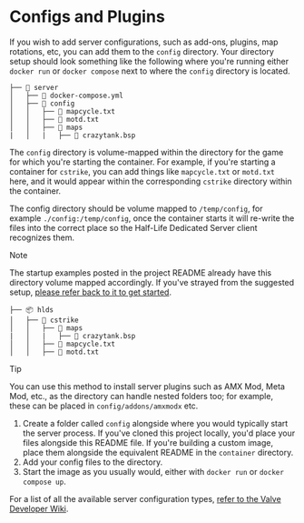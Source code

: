 # Configs and Plugins

If you wish to add server configurations, such as add-ons, plugins, map rotations, etc, you can add them to the `config` directory. Your directory setup should look something like the following where you're running either `docker run` or `docker compose` next to where the `config` directory is located.

```
├── 📂 server
│   ├── 📜 docker-compose.yml
│   ├── 📂 config
│   │   ├── 📜 mapcycle.txt
│   │   ├── 📜 motd.txt
│   │   ├── 📂 maps
|   │   |   ├── 📜 crazytank.bsp
```

The `config` directory is volume-mapped within the directory for the game for which you're starting the container. For example, if you're starting a container for `cstrike`, you can add things like `mapcycle.txt` or `motd.txt` here, and it would appear within the corresponding `cstrike` directory within the container.

The config directory should be volume mapped to `/temp/config`, for example `./config:/temp/config`, once the container starts it will re-write the files into the correct place so the Half-Life Dedicated Server client recognizes them.

> [!NOTE]  
> The startup examples posted in the project README already have this directory volume mapped accordingly. If you've strayed from the suggested setup, [please refer back to it to get started](../../README.md).

```
├── 📦 hlds
│   ├── 📂 cstrike
│   │   ├── 📂 maps
|   │   |   ├── 📜 crazytank.bsp
│   │   ├── 📜 mapcycle.txt
│   │   ├── 📜 motd.txt
```

> [!TIP]  
> You can use this method to install server plugins such as AMX Mod, Meta Mod, etc., as the directory can handle nested folders too; for example, these can be placed in `config/addons/amxmodx` etc.

1. Create a folder called `config` alongside where you would typically start the server process. If you've cloned this project locally, you'd place your files alongside this README file. If you're building a custom image, place them alongside the equivalent README in the `container` directory.
1. Add your config files to the directory.
1. Start the image as you usually would, either with `docker run` or `docker compose up`.

For a list of all the available server configuration types, [refer to the Valve Developer Wiki](https://developer.valvesoftware.com/wiki/Main_Page).
